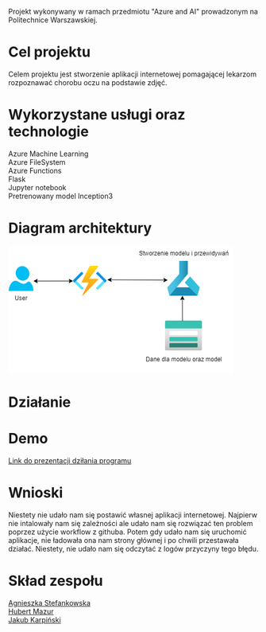 Projekt wykonywany w ramach przedmiotu "Azure and AI" prowadzonym na Politechnice Warszawskiej.


Cel projektu 
====
Celem projektu jest stworzenie aplikacji internetowej pomagającej lekarzom rozpoznawać chorobu oczu na podstawie zdjęć.


Wykorzystane usługi oraz technologie
====
Azure Machine Learning \
Azure FileSystem \
Azure Functions\
Flask\
Jupyter notebook\
Pretrenowany model Inception3

Diagram architektury
====
![Architektura](images/a2.png)

Działanie
====


Demo
====
[Link do prezentacji dziłania programu]()

Wnioski
====
Niestety nie udało nam się postawić własnej aplikacji internetowej. Najpierw nie intalowały nam się zależności ale udało nam się rozwiązać ten problem poprzez użycie workflow z githuba. Potem gdy udało nam się uruchomić aplikacje, nie ładowała ona nam strony głównej i po chwili przestawała działać. Niestety, nie udało nam się odczytać z logów przyczyny tego błędu.


Skład zespołu
====
[Agnieszka Stefankowska](https://github.com/NeferHikari) \
[Hubert Mazur](https://github.com/JayHubPL) \
[Jakub Karpiński](https://github.com/Jakub-Kar) 

